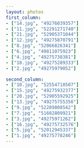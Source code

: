 ```yaml
---
layout: photos
first_column:
- ["14.jpg", "49276039357"]
- ["11.jpg", "52291271740"]
- ["21.jpg", "52905371044"]
- ["12.jpg", "49275870791"]
- ["8.jpg", "52066826341"]
- ["6.jpg", "49811075923"]
- ["4.jpg", "49275738381"]
- ["18.jpg", "49275289333"]
- ["2.jpg", "49275979052"]

second_column:
- ["10.jpg", "52554710507"]
- ["15.jpg", "49275932377"]
- ["20.jpg", "52905592925"]
- ["13.jpg", "49275755356"]
- ["9.jpg", "52289808542"]
- ["7.jpg", "51602809921"]
- ["3.jpg", "49275971262"]
- ["16.jpg", "49275732576"]
- ["5.jpg", "52012945337"]
- ["1.jpg", "49275778246"]
---
```

